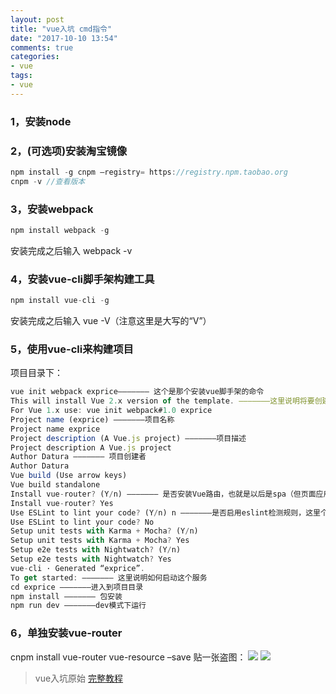 ```yaml
---
layout: post
title: "vue入坑 cmd指令"
date: "2017-10-10 13:54"
comments: true
categories:
- vue
tags:
- vue
---
```



### 1，安装node


### 2，(可选项)安装淘宝镜像
```javascript
npm install -g cnpm –registry= https://registry.npm.taobao.org
cnpm -v //查看版本
```
### 3，安装webpack
```javascript
npm install webpack -g
```
安装完成之后输入 webpack -v

### 4，安装vue-cli脚手架构建工具
```javascript
npm install vue-cli -g
```
安装完成之后输入 vue -V（注意这里是大写的“V”）

### 5，使用vue-cli来构建项目
项目目录下：
```javascript
vue init webpack exprice——————— 这个是那个安装vue脚手架的命令
This will install Vue 2.x version of the template. ———————这里说明将要创建一个vue 2.x版本的项目
For Vue 1.x use: vue init webpack#1.0 exprice
Project name (exprice) ———————项目名称
Project name exprice
Project description (A Vue.js project) ———————项目描述
Project description A Vue.js project
Author Datura ——————— 项目创建者
Author Datura
Vue build (Use arrow keys)
Vue build standalone
Install vue-router? (Y/n) ——————— 是否安装Vue路由，也就是以后是spa（但页面应用需要的模块）
Install vue-router? Yes
Use ESLint to lint your code? (Y/n) n ———————是否启用eslint检测规则，这里个人建议选no
Use ESLint to lint your code? No
Setup unit tests with Karma + Mocha? (Y/n)
Setup unit tests with Karma + Mocha? Yes
Setup e2e tests with Nightwatch? (Y/n)
Setup e2e tests with Nightwatch? Yes
vue-cli · Generated “exprice”.
To get started: ——————— 这里说明如何启动这个服务
cd exprice ———————进入到项目目录
npm install ——————— 包安装
npm run dev ———————dev模式下运行
```

### 6，单独安装vue-router
cnpm install vue-router vue-resource –save
贴一张盗图：
![](/images/inVue-1.png)
![](/images/inVue-2.png)

>vue入坑原始 [完整教程](http://www.jianshu.com/p/1626b8643676)


